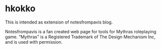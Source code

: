 # hkokko
This is intended as extension of notesfrompavis blog.

Notesfrompavis is a fan created web page for tools for Mythras roleplaying game. “Mythras” is a Registered Trademark of The Design Mechanism Inc, and is used with permission.
